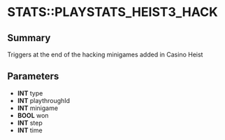 # STATS::PLAYSTATS_HEIST3_HACK

## Summary
Triggers at the end of the hacking minigames added in Casino Heist

## Parameters
* **INT** type
* **INT** playthroughId
* **INT** minigame
* **BOOL** won
* **INT** step
* **INT** time
